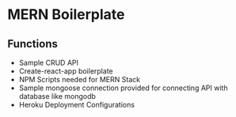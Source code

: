 # MERN Boilerplate

## Functions

-   Sample CRUD API
-   Create-react-app boilerplate
-   NPM Scripts needed for MERN Stack
-   Sample mongoose connection provided for connecting API with database like mongodb
-   Heroku Deployment Configurations
